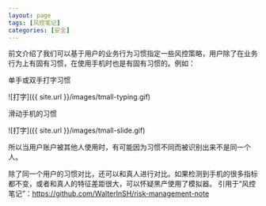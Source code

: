 ```yaml
---
layout: page
tags: [风控笔记]
categories: [安全]
---
```

前文介绍了我们可以基于用户的业务行为习惯指定一些风控策略，用户除了在业务行为上有固有习惯，在使用手机时也是有固有习惯的。例如：

单手或双手打字习惯

![打字]({{ site.url }}/images/tmall-typing.gif)

滑动手机的习惯

![打字]({{ site.url }}/images/tmall-slide.gif)

所以当用户账户被其他人使用时，有可能因为习惯不同而被识别出来不是同一个人。

除了同一个用户的习惯对比，还可以和真人进行对比。如果检测到手机的很多指标都不变，或者和真人的特征差距很大，可以怀疑黑产使用了模拟器。
引用于“风控笔记”：https://github.com/WalterInSH/risk-management-note
